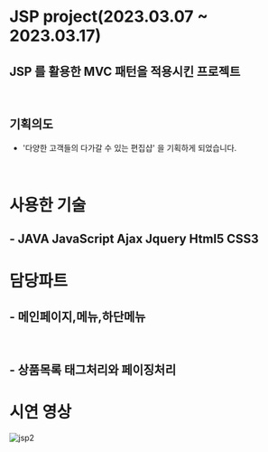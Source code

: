 # JSP project(2023.03.07 ~ 2023.03.17)

## JSP 를 활용한 MVC 패턴을 적용시킨 프로젝트
<br/>

## 기획의도
- '다양한 고객들의 다가갈 수 있는 편집샵' 을 기획하게 되었습니다.
<br/>

# 사용한 기술

## - JAVA JavaScript Ajax Jquery Html5 CSS3

# 담당파트

## - 메인페이지,메뉴,하단메뉴
<br/>

## - 상품목록 태그처리와 페이징처리

# 시연 영상
![jsp2](https://github.com/gydn123/project/assets/121388591/4c235471-30b5-4bec-a9aa-fc31f46f3bc5)
